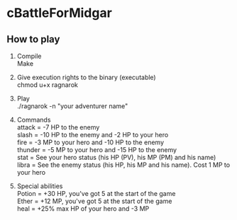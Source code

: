 # cBattleForMidgar

## How to play

1) Compile  
Make

2) Give execution rights to the binary (executable)  
chmod u+x ragnarok

3) Play  
./ragnarok -n "your adventurer name"

4) Commands  
attack = -7 HP to the enemy  
slash = -10 HP to the enemy and -2 HP to your hero  
fire = -3 MP to your hero and -10 HP to the enemy  
thunder = -5 MP to your hero and -15 HP to the enemy  
stat = See your hero status (his HP (PV), his MP (PM) and his name)  
libra = See the enemy status (his HP, his MP and his name). Cost 1 MP to your hero  

5) Special abilities  
Potion = +30 HP, you've got 5 at the start of the game  
Ether = +12 MP, you've got 5 at the start of the game  
heal = +25%  max HP of your hero and -3 MP  

